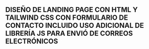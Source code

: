 ## DISEÑO DE LANDING PAGE CON HTML Y TAILWIND CSS CON FORMULARIO DE CONTACTO INCLUIDO USO ADICIONAL DE LIBRERÍA JS PARA ENVIÓ DE CORREOS ELECTRÓNICOS